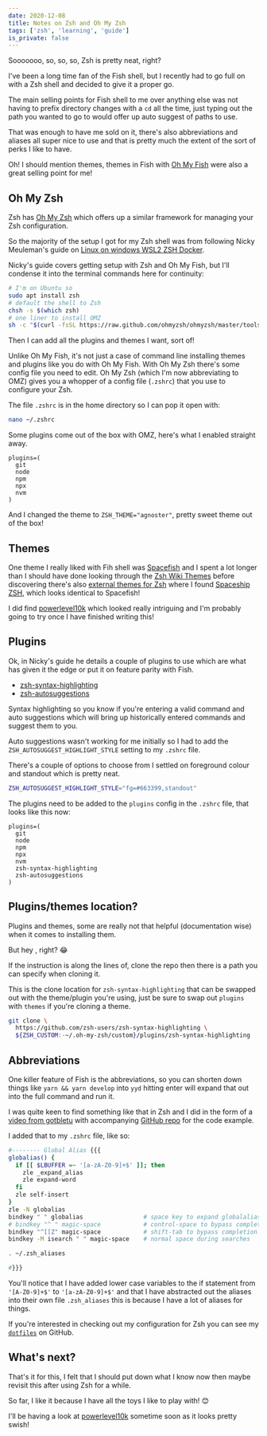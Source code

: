 ```yaml
---
date: 2020-12-08
title: Notes on Zsh and Oh My Zsh
tags: ['zsh', 'learning', 'guide']
is_private: false
---
```


<script>
  import { Sarcasm } from '$lib/components'
</script>

<!-- cSpell:ignore Sooooooo -->

Sooooooo, so, so, so, Zsh is pretty neat, right?

I've been a long time fan of the Fish shell, but I recently had to go
full on with a Zsh shell and decided to give it a proper go.

The main selling points for Fish shell to me over anything else was
not having to prefix directory changes with a `cd` all the time, just
typing out the path you wanted to go to would offer up auto suggest of
paths to use.

That was enough to have me sold on it, there's also abbreviations and
aliases all super nice to use and that is pretty much the extent of
the sort of perks I like to have.

Oh! I should mention themes, themes in Fish with [Oh My Fish] were
also a great selling point for me!

## Oh My Zsh

Zsh has [Oh My Zsh] which offers up a similar framework for managing
your Zsh configuration.

So the majority of the setup I got for my Zsh shell was from following
Nicky Meuleman's guide on [Linux on windows WSL2 ZSH Docker].

Nicky's guide covers getting setup with Zsh and Oh My Fish, but I'll
condense it into the terminal commands here for continuity:

```bash
# I'm on Ubuntu so
sudo apt install zsh
# default the shell to Zsh
chsh -s $(which zsh)
# one liner to install OMZ
sh -c "$(curl -fsSL https://raw.github.com/ohmyzsh/ohmyzsh/master/tools/install.sh)"
```

Then I can add all the plugins and themes I want, sort of!

Unlike Oh My Fish, it's not just a case of command line installing
themes and plugins like you do with Oh My Fish. With Oh My Zsh there's
some config file you need to edit. Oh My Zsh (which I'm now
abbreviating to OMZ) gives you a whopper of a config file (`.zshrc`)
that you use to configure your Zsh.

The file `.zshrc` is in the home directory so I can pop it open with:

```bash
nano ~/.zshrc
```

Some plugins come out of the box with OMZ, here's what I enabled
straight away.

```text
plugins=(
  git
  node
  npm
  npx
  nvm
)
```

<!-- cSpell:ignore agnoster -->

And I changed the theme to `ZSH_THEME="agnoster"`, pretty sweet theme
out of the box!

## Themes

One theme I really liked with Fih shell was [Spacefish] and I spent a
lot longer than I should have done looking through the [Zsh Wiki
Themes] before discovering there's also [external themes for Zsh]
where I found [Spaceship ZSH], which looks identical to Spacefish!

I did find [powerlevel10k] which looked really intriguing and I'm
probably going to try once I have finished writing this!

## Plugins

Ok, in Nicky's guide he details a couple of plugins to use which are
what has given it the edge or put it on feature parity with Fish.

- [zsh-syntax-highlighting]
- [zsh-autosuggestions]

Syntax highlighting so you know if you're entering a valid command and
auto suggestions which will bring up historically entered commands and
suggest them to you.

Auto suggestions wasn't working for me initially so I had to add the
`ZSH_AUTOSUGGEST_HIGHLIGHT_STYLE` setting to my `.zshrc` file.

There's a couple of options to choose from I settled on foreground
colour and standout which is pretty neat.

```bash
ZSH_AUTOSUGGEST_HIGHLIGHT_STYLE="fg=#663399,standout"
```

The plugins need to be added to the `plugins` config in the `.zshrc`
file, that looks like this now:

```text
plugins=(
  git
  node
  npm
  npx
  nvm
  zsh-syntax-highlighting
  zsh-autosuggestions
)
```

## Plugins/themes location?

Plugins and themes, some are really not that helpful (documentation
wise) when it comes to installing them.

But hey <Sarcasm sarky="it's open source so if you're not happy 
you can always ask for your money back" />, right? 😂

If the instruction is along the lines of, clone the repo then there is
a path you can specify when cloning it.

This is the clone location for `zsh-syntax-highlighting` that can be
swapped out with the theme/plugin you're using, just be sure to swap
out `plugins` with `themes` if you're cloning a theme.

```bash
git clone \
  https://github.com/zsh-users/zsh-syntax-highlighting \
  ${ZSH_CUSTOM:-~/.oh-my-zsh/custom}/plugins/zsh-syntax-highlighting
```

## Abbreviations

One killer feature of Fish is the abbreviations, so you can shorten
down things like `yarn && yarn develop` into `yyd` hitting enter will
expand that out into the full command and run it.

<!-- cSpell:ignore gotbletu -->

I was quite keen to find something like that in Zsh and I did in the
form of a [video from gotbletu] with accompanying [GitHub repo] for
the code example.

I added that to my `.zshrc` file, like so:

```bash {3,15}
#-------- Global Alias {{{
globalias() {
  if [[ $LBUFFER =~ '[a-zA-Z0-9]+$' ]]; then
    zle _expand_alias
    zle expand-word
  fi
  zle self-insert
}
zle -N globalias
bindkey " " globalias                 # space key to expand globalalias
# bindkey "^ " magic-space            # control-space to bypass completion
bindkey "^[[Z" magic-space            # shift-tab to bypass completion
bindkey -M isearch " " magic-space    # normal space during searches

. ~/.zsh_aliases

#}}}
```

You'll notice that I have added lower case variables to the if
statement from `'[A-Z0-9]+$'` to `'[a-zA-Z0-9]+$'` and that I have
abstracted out the aliases into their own file `.zsh_aliases` this is
because I have a lot of aliases for things.

If you're interested in checking out my configuration for Zsh you can
see my [`dotfiles`] on GitHub.

## What's next?

That's it for this, I felt that I should put down what I know now then
maybe revisit this after using Zsh for a while.

So far, I like it because I have all the toys I like to play with! 😊

I'll be having a look at [powerlevel10k] sometime soon as it looks
pretty swish!

<!-- Links -->
<!-- cSpell:ignore powerlevel -->

[oh my fish]: https://github.com/oh-my-fish/oh-my-fish
[spacefish]: https://github.com/matchai/spacefish
[spaceship zsh]: https://github.com/denysdovhan/spaceship-prompt
[zsh wiki themes]: https://github.com/ohmyzsh/ohmyzsh/wiki/Themes
[external themes for zsh]:
  https://github.com/ohmyzsh/ohmyzsh/wiki/External-themes
[powerlevel10k]: https://github.com/romkatv/powerlevel10k
[oh my zsh]: https://github.com/ohmyzsh/ohmyzsh
[linux on windows wsl2 zsh docker]:
  https://nickymeuleman.netlify.app/blog/linux-on-windows-wsl2-zsh-docker#zsh
[zsh-syntax-highlighting]:
  https://github.com/zsh-users/zsh-syntax-highlighting
[zsh-autosuggestions]:
  https://github.com/zsh-users/zsh-autosuggestions
[video from gotbletu]: https://www.youtube.com/watch?v=WTTIGjZAMGg
[github repo]:
  https://github.com/gotbletu/shownotes/blob/master/zsh_global_alias_expansion.md
[`dotfiles`]: https://github.com/spences10/dotfiles
